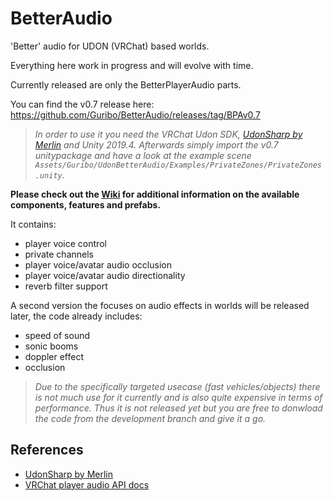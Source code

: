 # BetterAudio
'Better' audio for UDON (VRChat) based worlds.

Everything here work in progress and will evolve with time.

Currently released are only the BetterPlayerAudio parts.

You can find the v0.7 release here: https://github.com/Guribo/BetterAudio/releases/tag/BPAv0.7
>*In order to use it you need the VRChat Udon SDK, [UdonSharp by Merlin](https://github.com/MerlinVR/UdonSharp/wiki/setup) and Unity 2019.4.*
>*Afterwards simply import the v0.7 unitypackage and have a look at the example scene `Assets/Guribo/UdonBetterAudio/Examples/PrivateZones/PrivateZones.unity`.*

**Please check out the [Wiki](https://github.com/Guribo/BetterAudio/wiki) for additional information on the available components, features and prefabs.**

It contains:
- player voice control
- private channels
- player voice/avatar audio occlusion
- player voice/avatar audio directionality
- reverb filter support

A second version the focuses on audio effects in worlds will be released later, the code already includes:
- speed of sound
- sonic booms
- doppler effect
- occlusion
> *Due to the specifically targeted usecase (fast vehicles/objects) there is not much use for it currently and is also quite expensive in terms of performance.
> Thus it is not released yet but you are free to donwload the code from the development branch and give it a go.*


## References
* [UdonSharp by Merlin](https://github.com/MerlinVR/UdonSharp)
* [VRChat player audio API docs](https://docs.vrchat.com/docs/player-audio)


